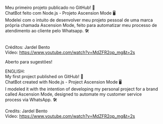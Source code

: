 Meu primeiro projeto publicado no GitHub! 🥇 <br> 
ChatBot feito com Node.js - Projeto Ascension Mode 🖥️ <br> 
Modelei com o intuito de desenvolver meu projeto pessoal de uma marca própria chamada Ascension Mode, feito para automatizar meu processo de atendimento ao cliente pelo Whatsapp. 🛠️ <br>
<br>

Créditos: Jardel Bento <br>
Vídeo: https://www.youtube.com/watch?v=MdZFR2op_mg&t=2s <br>

Aberto para sugestões!

ENGLISH: <br>
My first project published on GitHub! 🥇 <br> 
ChatBot created with Node.js - Project Ascension Mode 🖥️ <br> 
I modeled it with the intention of developing my personal project for a brand called Ascension Mode, designed to automate my customer service process via WhatsApp. 🛠️ <br>

Credits: Jardel Bento <br>
Video: https://www.youtube.com/watch?v=MdZFR2op_mg&t=2s <br> 
